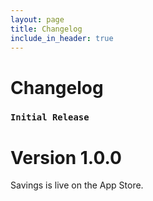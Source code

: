 ```yaml
---
layout: page
title: Changelog
include_in_header: true
---
```


# Changelog

### `Initial Release`

# **Version 1.0.0**

Savings is live on the App Store.
